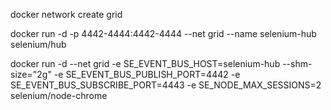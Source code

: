 docker network create grid

docker run -d -p 4442-4444:4442-4444 --net grid --name selenium-hub selenium/hub

docker run -d --net grid -e SE_EVENT_BUS_HOST=selenium-hub --shm-size="2g" -e SE_EVENT_BUS_PUBLISH_PORT=4442 -e SE_EVENT_BUS_SUBSCRIBE_PORT=4443 -e SE_NODE_MAX_SESSIONS=2 selenium/node-chrome